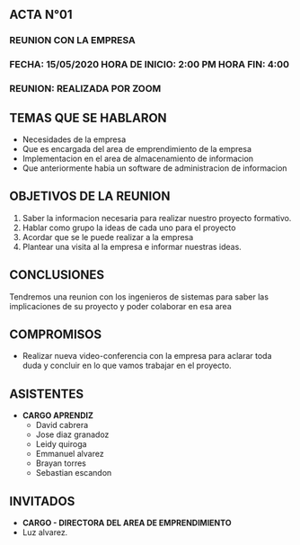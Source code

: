 ##		**ACTA N°01**

### REUNION CON LA EMPRESA

### FECHA: 15/05/2020  HORA DE INICIO: 2:00 PM  HORA FIN: 4:00

### REUNION: REALIZADA POR ZOOM 

## **TEMAS QUE SE HABLARON**

- Necesidades de la empresa
- Que es encargada del area de emprendimiento de la empresa
- Implementacion en el area de almacenamiento de informacion
- Que anteriormente habia un software de administracion de informacion 

## **OBJETIVOS DE LA REUNION**

1. Saber la informacion necesaria para realizar nuestro proyecto formativo.
2. Hablar como grupo la ideas de cada uno para el proyecto
2. Acordar que se le puede realizar a la empresa
4. Plantear una visita al la empresa e informar nuestras ideas.

## **CONCLUSIONES** 

Tendremos una reunion con los ingenieros de sistemas para saber las implicaciones de su proyecto y poder colaborar en esa area 

## **COMPROMISOS**

- Realizar nueva video-conferencia con la empresa para aclarar toda duda y concluir en lo que vamos trabajar en el proyecto.

## **ASISTENTES**
- **CARGO APRENDIZ**
	- David cabrera
	- Jose diaz granadoz
	- Leidy quiroga
	- Emmanuel alvarez
	- Brayan torres
	- Sebastian escandon

## **INVITADOS**
- **CARGO - DIRECTORA DEL AREA DE EMPRENDIMIENTO**
- Luz alvarez.